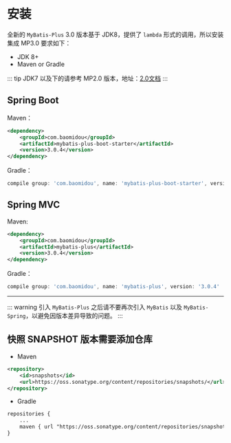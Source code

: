 # 安装

全新的 `MyBatis-Plus` 3.0 版本基于 JDK8，提供了 `lambda` 形式的调用，所以安装集成 MP3.0 要求如下：

- JDK 8+
- Maven or Gradle

::: tip
JDK7 以及下的请参考 MP2.0 版本，地址：[2.0文档](https://baomidou.gitee.io/mybatis-plus-doc/#/)
:::

## Spring Boot

Maven：

```xml
<dependency>
    <groupId>com.baomidou</groupId>
    <artifactId>mybatis-plus-boot-starter</artifactId>
    <version>3.0.4</version>
</dependency>
```

Gradle：

```groovy
compile group: 'com.baomidou', name: 'mybatis-plus-boot-starter', version: '3.0.4'
```

## Spring MVC

Maven:

```xml
<dependency>
    <groupId>com.baomidou</groupId>
    <artifactId>mybatis-plus</artifactId>
    <version>3.0.4</version>
</dependency>
```

Gradle：

```groovy
compile group: 'com.baomidou', name: 'mybatis-plus', version: '3.0.4'
```

---

::: warning
引入 `MyBatis-Plus` 之后请不要再次引入 `MyBatis` 以及 `MyBatis-Spring`，以避免因版本差异导致的问题。
:::

## 快照 SNAPSHOT 版本需要添加仓库

- Maven
```xml
<repository>
    <id>snapshots</id>
    <url>https://oss.sonatype.org/content/repositories/snapshots/</url>
</repository>
```


- Gradle
```xml
repositories {
    ...
    maven { url "https://oss.sonatype.org/content/repositories/snapshots/" }
}
```

